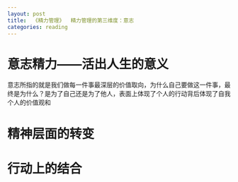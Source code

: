 ```yaml
---
layout: post
title:  《精力管理》  精力管理的第三维度：意志
categories: reading
---
```


# 意志精力——活出人生的意义

意志所指的就是我们做每一件事最深层的价值取向，为什么自己要做这一件事，最终是为什么？是为了自己还是为了他人，表面上体现了个人的行动背后体现了自我个人的价值观和

# 精神层面的转变



# 行动上的结合
<!--stackedit_data:
eyJoaXN0b3J5IjpbMTYzMTk2NjM3M119
-->
